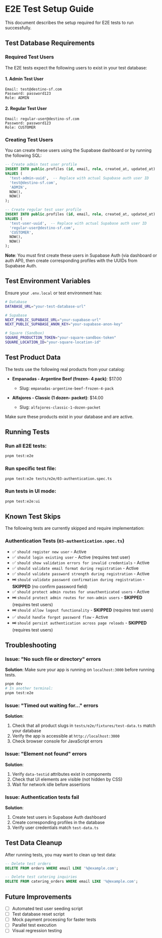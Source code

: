 # E2E Test Setup Guide

This document describes the setup required for E2E tests to run successfully.

## Test Database Requirements

### Required Test Users

The E2E tests expect the following users to exist in your test database:

#### 1. Admin Test User
```
Email: test@destino-sf.com
Password: password123
Role: ADMIN
```

#### 2. Regular Test User
```
Email: regular-user@destino-sf.com
Password: password123
Role: CUSTOMER
```

### Creating Test Users

You can create these users using the Supabase dashboard or by running the following SQL:

```sql
-- Create admin test user profile
INSERT INTO public.profiles (id, email, role, created_at, updated_at)
VALUES (
  'test-admin-uuid',  -- Replace with actual Supabase auth user ID
  'test@destino-sf.com',
  'ADMIN',
  NOW(),
  NOW()
);

-- Create regular test user profile
INSERT INTO public.profiles (id, email, role, created_at, updated_at)
VALUES (
  'test-user-uuid',  -- Replace with actual Supabase auth user ID
  'regular-user@destino-sf.com',
  'CUSTOMER',
  NOW(),
  NOW()
);
```

**Note**: You must first create these users in Supabase Auth (via dashboard or auth API), then create corresponding profiles with the UUIDs from Supabase Auth.

## Test Environment Variables

Ensure your `.env.local` or test environment has:

```bash
# Database
DATABASE_URL="your-test-database-url"

# Supabase
NEXT_PUBLIC_SUPABASE_URL="your-supabase-url"
NEXT_PUBLIC_SUPABASE_ANON_KEY="your-supabase-anon-key"

# Square (Sandbox)
SQUARE_PRODUCTION_TOKEN="your-square-sandbox-token"
SQUARE_LOCATION_ID="your-square-location-id"
```

## Test Product Data

The tests use the following real products from your catalog:

- **Empanadas - Argentine Beef (frozen- 4 pack)**: $17.00
  - Slug: `empanadas-argentine-beef-frozen-4-pack`

- **Alfajores - Classic (1 dozen- packet)**: $14.00
  - Slug: `alfajores-classic-1-dozen-packet`

Make sure these products exist in your database and are active.

## Running Tests

### Run all E2E tests:
```bash
pnpm test:e2e
```

### Run specific test file:
```bash
pnpm test:e2e tests/e2e/03-authentication.spec.ts
```

### Run tests in UI mode:
```bash
pnpm test:e2e:ui
```

## Known Test Skips

The following tests are currently skipped and require implementation:

### Authentication Tests (`03-authentication.spec.ts`)
- ✅ `should register new user` - Active
- ✅ `should login existing user` - Active (requires test user)
- ✅ `should show validation errors for invalid credentials` - Active
- ✅ `should validate email format during registration` - Active
- ✅ `should validate password strength during registration` - Active
- ⏭️ `should validate password confirmation during registration` - **SKIPPED** (no confirm password field)
- ✅ `should protect admin routes for unauthenticated users` - Active
- ⏭️ `should protect admin routes for non-admin users` - **SKIPPED** (requires test users)
- ⏭️ `should allow logout functionality` - **SKIPPED** (requires test users)
- ✅ `should handle forgot password flow` - Active
- ⏭️ `should persist authentication across page reloads` - **SKIPPED** (requires test users)

## Troubleshooting

### Issue: "No such file or directory" errors
**Solution**: Make sure your app is running on `localhost:3000` before running tests.

```bash
pnpm dev
# In another terminal:
pnpm test:e2e
```

### Issue: "Timed out waiting for..." errors
**Solution**:
1. Check that all product slugs in `tests/e2e/fixtures/test-data.ts` match your database
2. Verify the app is accessible at `http://localhost:3000`
3. Check browser console for JavaScript errors

### Issue: "Element not found" errors
**Solution**:
1. Verify `data-testid` attributes exist in components
2. Check that UI elements are visible (not hidden by CSS)
3. Wait for network idle before assertions

### Issue: Authentication tests fail
**Solution**:
1. Create test users in Supabase Auth dashboard
2. Create corresponding profiles in the database
3. Verify user credentials match `test-data.ts`

## Test Data Cleanup

After running tests, you may want to clean up test data:

```sql
-- Delete test orders
DELETE FROM orders WHERE email LIKE '%@example.com';

-- Delete test catering inquiries
DELETE FROM catering_orders WHERE email LIKE '%@example.com';
```

## Future Improvements

- [ ] Automated test user seeding script
- [ ] Test database reset script
- [ ] Mock payment processing for faster tests
- [ ] Parallel test execution
- [ ] Visual regression testing
